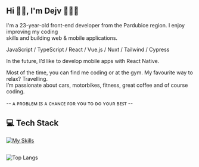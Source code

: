 ## Hi 👋🏻, I'm Dejv 👨🏻‍💻

I'm a 23-year-old front-end developer from the Pardubice region. I enjoy improving my coding <br> 
skills and building web & mobile applications.

<!-- I focus on JavaScript, TypeScript, Vue 3, Nuxt, Tailwind CSS, and the modern library React — my 
main tools for front-end development. I also have experience with Cypress and WordPress. 📚 -->

JavaScript / TypeScript / React / Vue.js / Nuxt / Tailwind / Cypress

<!-- I'm currently learning more about Vue 3 and Nuxt. 🌱 -->

In the future, I’d like to develop mobile apps with React Native. 

Most of the time, you can find me coding or at the gym. My favourite way to relax? Travelling. <br>
I’m passionate about cars, motorbikes, fitness, great coffee and of course coding.

<!-- Besides coding, I’m passionate about music – I enjoy creating edits with my Launchkey MK4, <br>
and DJing with my DDJ-FLX4. It’s a space where I experiment and express ideas differently from code. -->

-- ᴀ ᴘʀᴏʙʟᴇᴍ ɪꜱ ᴀ ᴄʜᴀɴᴄᴇ ꜰᴏʀ ʏᴏᴜ ᴛᴏ ᴅᴏ ʏᴏᴜʀ ʙᴇꜱᴛ --

## 💻 Tech Stack 
[![My Skills](https://skillicons.dev/icons?i=javascript,typescript,react,redux,vue,nuxt,apollo,tailwindcss,cypress,gitlab,vscode)](https://skillicons.dev)


<!-- ## 🌐 My Socials
<a href="https://instagram.com/dejvcodes" target="_blank"><img align="center" src="https://raw.githubusercontent.com/rahuldkjain/github-profile-readme-generator/master/src/images/icons/Social/instagram.svg" alt="https://www.instagram.com/iam_dejv_k" height="32" width="42" /></a>
<a href="https://www.linkedin.com/in/david-kalmus-5b6b99299/" target="blank"><img align="center" src="https://raw.githubusercontent.com/rahuldkjain/github-profile-readme-generator/master/src/images/icons/Social/linked-in-alt.svg" alt="https://www.linkedin.com/in/david-kalmus-5b6b99299/" height="32" width="42" /></a> -->
##

![Top Langs](https://github-readme-stats.vercel.app/api/top-langs/?username=DejvCodes&layout=compact&title_color=fff&text_color=ffff&bg_color=161b22&hide_border=true&locale=en&custom_title=Top%20%Languages&langs_count=10)

<!--
**DejvCodes/DejvCodes** is a ✨ _special_ ✨ repository because its `README.md` (this file) appears on your GitHub profile.

Here are some ideas to get you started:

- 🔭 I’m currently working on ...
- 🌱 I’m currently learning ...
- 👯 I’m looking to collaborate on ...
- 🤔 I’m looking for help with ...
- 💬 Ask me about ...
- 📫 How to reach me: ...
- 😄 Pronouns: ...
- ⚡ Fun fact: ...
-->
